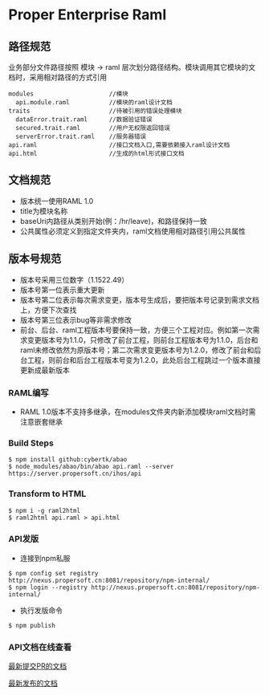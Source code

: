 Proper Enterprise Raml
=====================

路径规范
----------
业务部分文件路径按照 模块 -> raml 层次划分路径结构。模块调用其它模块的文档时，采用相对路径的方式引用
```
modules                     //模块
  api.module.raml           //模块的raml设计文档
traits                      //待被引用的错误处理模块
  dataError.trait.raml      //数据验证错误
  secured.trait.raml        //用户无权限返回错误
  serverError.trait.raml    //服务器错误
api.raml                    //接口文档入口,需要依赖接入raml设计文档
api.html                    //生成的html形式接口文档
```

文档规范
----------
- 版本统一使用RAML 1.0
- title为模块名称
- baseUri内路径从类别开始(例：/hr/leave)，和路径保持一致
- 公共属性必须定义到指定文件夹内，raml文档使用相对路径引用公共属性

版本号规范
---------
- 版本号采用三位数字（1.1522.49）
- 版本号第一位表示重大更新
- 版本号第二位表示每次需求变更，版本号生成后，要把版本号记录到需求文档上，方便下次查找
- 版本号第三位表示bug等非需求修改
- 前台、后台、raml工程版本号要保持一致，方便三个工程对应。例如第一次需求变更版本号为1.1.0，只修改了前台工程，则前台工程版本号为1.1.0，后台和raml未修改依然为原版本号；第二次需求变更版本号为1.2.0，修改了前台和后台工程，则前台和后台工程版本号变为1.2.0，此处后台工程跳过一个版本直接更新成最新版本

### RAML编写
- RAML 1.0版本不支持多继承，在modules文件夹内新添加模块raml文档时需注意嵌套继承

### Build Steps
```
$ npm install github:cybertk/abao
$ node_modules/abao/bin/abao api.raml --server https://server.propersoft.cn/ihos/api
```

### Transform to HTML
```
$ npm i -g raml2html
$ raml2html api.raml > api.html
```

### API发版
- 连接到npm私服
```
$ npm config set registry http://nexus.propersoft.cn:8081/repository/npm-internal/
$ npm login --registry http://nexus.propersoft.cn:8081/repository/npm-internal/
```
- 执行发版命令
```
$ npm publish
```

### API文档在线查看

[最新提交PR的文档](http://192.168.1.101/api/pep/merge/api.html)

[最新发布的文档](http://192.168.1.101/api/pep/api/api.html)
